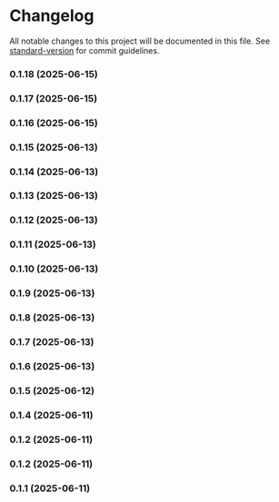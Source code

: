 # Changelog

All notable changes to this project will be documented in this file. See [standard-version](https://github.com/conventional-changelog/standard-version) for commit guidelines.

### 0.1.18 (2025-06-15)

### 0.1.17 (2025-06-15)

### 0.1.16 (2025-06-15)

### 0.1.15 (2025-06-13)

### 0.1.14 (2025-06-13)

### 0.1.13 (2025-06-13)

### 0.1.12 (2025-06-13)

### 0.1.11 (2025-06-13)

### 0.1.10 (2025-06-13)

### 0.1.9 (2025-06-13)

### 0.1.8 (2025-06-13)

### 0.1.7 (2025-06-13)

### 0.1.6 (2025-06-13)

### 0.1.5 (2025-06-12)

### 0.1.4 (2025-06-11)

### 0.1.2 (2025-06-11)

### 0.1.2 (2025-06-11)

### 0.1.1 (2025-06-11)
